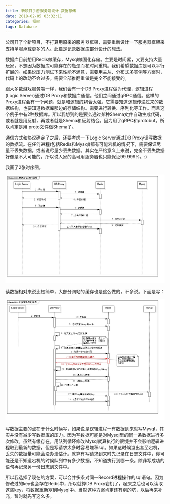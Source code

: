```yaml
---
title: 新项目手游服务端设计-数据存储
date: 2018-02-05 03:32:11
categories: 框架
tags: Database
---
```


公司开了个新项目，不打算用原来的服务器框架，需要重新设计一下服务器框架来支持单服承载更多的人。此篇是记录数据库部分设计的想法。

数据库目前想用Redis做缓存，Mysql做固化存储。主要是时间紧，又要支持大量玩家，不想因为数据库可能存在的瓶颈而花时间重构。我们希望数据库是可以平行扩展的。如果说压力测试下来性能不满意，需要用主从、分布式多实例等方案时，代码上的改动不会过多。需要全部推翻重做是完全不能接受的。

跟大多数游戏服务端一样，我们会有一个DB Proxy进程做为代理，逻辑进程(Logic Server)通过DB Proxy和数据库通信。他们之间通过gRPC通信。这样的Proxy进程会有一个问题，就是和逻辑的耦合太强。它需要知道逻辑传递过来的数据结构，也要知道数据库那边的存储结构。需要进行转换、序列化等工作。而且这个例子中有2种数据库。所以我想到的是要么通过某种Shema文件自动生成代码，或者就是用反射，再或者就是Shema和反射结合。因为用了gRPC和protobuf。所以肯定是用.proto文件做Shema了。

通信方式和协议确定了之后，还要考虑一下Logic Server通过DB Proxy读写数据的数据流。在任何进程(包括Redis和Mysql)都有可能宕机的情况下，需要保证尽量不丢失数据。或者说尽量少丢失数据。其实在严格意义上来说，完全不丢失数据好像是不大可能的，所以说人家的高可用服务器也只能保证99.999%。:)

我画了2张时序图。

![读时序图](新项目手游服务端设计-数据存储/read_sequence.jpg)

读数据相对来说比较简单，大部分网站的缓存也是这么做的，不多说。下面是写：

![写时序图](新项目手游服务端设计-数据存储/write_sequence.jpg)

写数据主要的点在于什么时候写，如果说是逻辑进程一有数据到来就写Mysql，其实并没有减少写数据库的压力。因为写数据可能是对Mysql里的同一条数据进行多次修改。虽然有缓存在，用队列循环修改Mysql就算执行的很慢并不会影响逻辑进程取到最新的数据，但是写请求太多时容易堆积sql。如果这时候溢出甚至宕机，丢失的数据量可能会没办法估计。就算有写请求到来时先记录在日志文件中，你可能还是不知道宕机的时候队列中有多少数据，不知道执行到哪一条。除非写成功的语句再记录另一份日志到文件中。

所以我选择了现在的方案，可以合并多条对同一Record进程操作的sql语句。因为修改过的key也会存在Redis中，所以就算DB Proxy宕机了，起来之后也可以读取这些key，将数据重新塞到Mysql中。当然这种方案肯定还有别的坑，以后再来补充，暂时就先写这么多。


